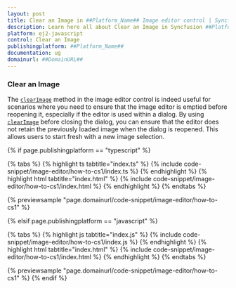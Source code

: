 ```yaml
---
layout: post
title: Clear an Image in ##Platform_Name## Image editor control | Syncfusion
description: Learn here all about Clear an Image in Syncfusion ##Platform_Name## Image editor control of Syncfusion Essential JS 2 and more.
platform: ej2-javascript
control: Clear an Image 
publishingplatform: ##Platform_Name##
documentation: ug
domainurl: ##DomainURL##
---
```


### Clear an Image 

The [`clearImage`](https://ej2.syncfusion.com/javascript/documentation/api/image-editor/#clearimage) method in the image editor control is indeed useful for scenarios where you need to ensure that the image editor is emptied before reopening it, especially if the editor is used within a dialog. By using [`clearImage`](https://ej2.syncfusion.com/javascript/documentation/api/image-editor/#clearimage) before closing the dialog, you can ensure that the editor does not retain the previously loaded image when the dialog is reopened. This allows users to start fresh with a new image selection. 

{% if page.publishingplatform == "typescript" %}

{% tabs %}
{% highlight ts tabtitle="index.ts" %}
{% include code-snippet/image-editor/how-to-cs1/index.ts %}
{% endhighlight %}
{% highlight html tabtitle="index.html" %}
{% include code-snippet/image-editor/how-to-cs1/index.html %}
{% endhighlight %}
{% endtabs %}
        
{% previewsample "page.domainurl/code-snippet/image-editor/how-to-cs1" %}

{% elsif page.publishingplatform == "javascript" %}

{% tabs %}
{% highlight js tabtitle="index.js" %}
{% include code-snippet/image-editor/how-to-cs1/index.js %}
{% endhighlight %}
{% highlight html tabtitle="index.html" %}
{% include code-snippet/image-editor/how-to-cs1/index.html %}
{% endhighlight %}
{% endtabs %}

{% previewsample "page.domainurl/code-snippet/image-editor/how-to-cs1" %}
{% endif %}